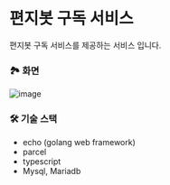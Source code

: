 # 편지봇 구독 서비스
편지봇 구독 서비스를 제공하는 서비스 입니다.

### 🏞️ 화면
![image](https://user-images.githubusercontent.com/32125218/85199281-4d4acc00-b329-11ea-8c3b-1c9dbf9ca511.png)

### 🛠️ 기술 스택
- echo (golang web framework)
- parcel
- typescript
- Mysql, Mariadb
